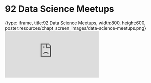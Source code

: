# 92 Data Science Meetups
 
{type: iframe, title:92 Data Science Meetups, width:800, height:600, poster:resources/chapt_screen_images/data-science-meetups.png}
![](https://datatrail-jhu.github.io/DataTrail/no_toc/data-science-meetups.html)
 

 
